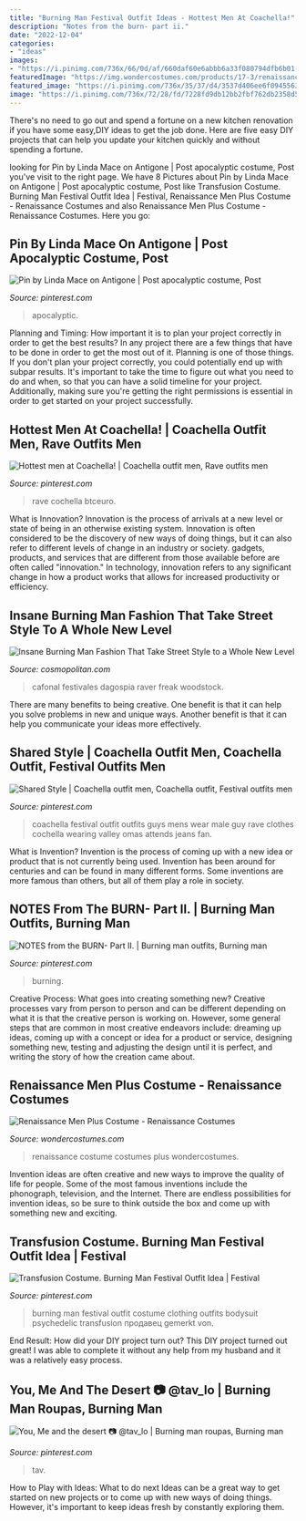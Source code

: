 ```yaml
---
title: "Burning Man Festival Outfit Ideas - Hottest Men At Coachella!"
description: "Notes from the burn- part ii."
date: "2022-12-04"
categories:
- "ideas"
images:
- "https://i.pinimg.com/736x/66/0d/af/660daf60e6abbb6a33f080794dfb6b01--festival-wear-festival-outfits.jpg"
featuredImage: "https://img.wondercostumes.com/products/17-3/renaissance-men-plus-costume.jpg"
featured_image: "https://i.pinimg.com/736x/35/37/d4/3537d406ee6f09455636199c4f5b1bad.jpg"
image: "https://i.pinimg.com/736x/72/28/fd/7228fd9db12bb2fbf762db2358d5b9b8.jpg"
---
```



There's no need to go out and spend a fortune on a new kitchen renovation if you have some easy,DIY ideas to get the job done. Here are five easy DIY projects that can help you update your kitchen quickly and without spending a fortune.

	

		
looking for Pin by Linda Mace on Antigone | Post apocalyptic costume, Post you've visit to the right page. We have 8 Pictures about Pin by Linda Mace on Antigone | Post apocalyptic costume, Post like Transfusion Costume. Burning Man Festival Outfit Idea | Festival, Renaissance Men Plus Costume - Renaissance Costumes and also Renaissance Men Plus Costume - Renaissance Costumes. Here you go:
		
    
## Pin By Linda Mace On Antigone | Post Apocalyptic Costume, Post

<img loading=lazy src="https://i.pinimg.com/736x/17/57/12/1757125dfe3e0d6e7940198475f68a04.jpg" onerror="this.onerror=null;this.src='https://tse3.mm.bing.net/th?id=OIP.2yS6aDV08Q9-r0TbAZ3jqAHaLH&amp;pid=15.1';" alt="Pin by Linda Mace on Antigone | Post apocalyptic costume, Post">

_Source: pinterest.com_

>apocalyptic. 

	

Planning and Timing: How important it is to plan your project correctly in order to get the best results?
In any project there are a few things that have to be done in order to get the most out of it. Planning is one of those things. If you don't plan your project correctly, you could potentially end up with subpar results. It's important to take the time to figure out what you need to do and when, so that you can have a solid timeline for your project. Additionally, making sure you're getting the right permissions is essential in order to get started on your project successfully.

    
## Hottest Men At Coachella! | Coachella Outfit Men, Rave Outfits Men

<img loading=lazy src="https://i.pinimg.com/736x/93/60/4e/93604e1b1d0b3507171e6fe5d55a9934.jpg" onerror="this.onerror=null;this.src='https://tse3.mm.bing.net/th?id=OIP.tLgtRPMOmJNx7AUqfyevnQHaLH&amp;pid=15.1';" alt="Hottest men at Coachella! | Coachella outfit men, Rave outfits men">

_Source: pinterest.com_

>rave cochella btceuro. 

	

What is Innovation?
Innovation is the process of arrivals at a new level or state of being in an otherwise existing system. Innovation is often considered to be the discovery of new ways of doing things, but it can also refer to different levels of change in an industry or society. gadgets, products, and services that are different from those available before are often called "innovation." In technology, innovation refers to any significant change in how a product works that allows for increased productivity or efficiency.

    
## Insane Burning Man Fashion That Take Street Style To A Whole New Level

<img loading=lazy src="https://hips.hearstapps.com/cos.h-cdn.co/assets/14/35/1600x2400/cos-13-burning-man.jpg?crop=1.0xw:1xh;center,top&amp;resize=480:*" onerror="this.onerror=null;this.src='https://tse2.mm.bing.net/th?id=OIP.aMMUQYWtJZ26mp06CYopDgHaLH&amp;pid=15.1';" alt="Insane Burning Man Fashion That Take Street Style to a Whole New Level">

_Source: cosmopolitan.com_

>cafonal festivales dagospia raver freak woodstock. 

	

There are many benefits to being creative. One benefit is that it can help you solve problems in new and unique ways. Another benefit is that it can help you communicate your ideas more effectively.

    
## Shared Style | Coachella Outfit Men, Coachella Outfit, Festival Outfits Men

<img loading=lazy src="https://i.pinimg.com/736x/66/0d/af/660daf60e6abbb6a33f080794dfb6b01--festival-wear-festival-outfits.jpg" onerror="this.onerror=null;this.src='https://tse2.mm.bing.net/th?id=OIP.575Ma_7-hqgk3Qhi-DxsQwHaLG&amp;pid=15.1';" alt="Shared Style | Coachella outfit men, Coachella outfit, Festival outfits men">

_Source: pinterest.com_

>coachella festival outfit outfits guys mens wear male guy rave clothes cochella wearing valley omas attends jeans fan. 

	

What is Invention?
Invention is the process of coming up with a new idea or product that is not currently being used. Invention has been around for centuries and can be found in many different forms. Some inventions are more famous than others, but all of them play a role in society.

    
## NOTES From The BURN- Part II. | Burning Man Outfits, Burning Man

<img loading=lazy src="https://i.pinimg.com/originals/97/63/e1/9763e151b8532c8bcc06ae602dc4b7a9.jpg" onerror="this.onerror=null;this.src='https://tse1.mm.bing.net/th?id=OIP.RYtp-KoRkrBZ6P3sMEhAdAHaLG&amp;pid=15.1';" alt="NOTES from the BURN- Part II. | Burning man outfits, Burning man">

_Source: pinterest.com_

>burning. 

	

Creative Process: What goes into creating something new?
Creative processes vary from person to person and can be different depending on what it is that the creative person is working on. However, some general steps that are common in most creative endeavors include: dreaming up ideas, coming up with a concept or idea for a product or service, designing something new, testing and adjusting the design until it is perfect, and writing the story of how the creation came about.

    
## Renaissance Men Plus Costume - Renaissance Costumes

<img loading=lazy src="https://img.wondercostumes.com/products/17-3/renaissance-men-plus-costume.jpg" onerror="this.onerror=null;this.src='https://tse4.mm.bing.net/th?id=OIP.UZfSH8sc55IkOOWpMj07XQHaKX&amp;pid=15.1';" alt="Renaissance Men Plus Costume - Renaissance Costumes">

_Source: wondercostumes.com_

>renaissance costume costumes plus wondercostumes. 

	

Invention ideas are often creative and new ways to improve the quality of life for people. Some of the most famous inventions include the phonograph, television, and the Internet. There are endless possibilities for invention ideas, so be sure to think outside the box and come up with something new and exciting.

    
## Transfusion Costume. Burning Man Festival Outfit Idea | Festival

<img loading=lazy src="https://i.pinimg.com/736x/35/37/d4/3537d406ee6f09455636199c4f5b1bad.jpg" onerror="this.onerror=null;this.src='https://tse4.mm.bing.net/th?id=OIP.slqJUoOv8JmDb6IESqvHkQHaLG&amp;pid=15.1';" alt="Transfusion Costume. Burning Man Festival Outfit Idea | Festival">

_Source: pinterest.com_

>burning man festival outfit costume clothing outfits bodysuit psychedelic transfusion продавец gemerkt von. 

	

End Result: How did your DIY project turn out?
This DIY project turned out great! I was able to complete it without any help from my husband and it was a relatively easy process.

    
## You, Me And The Desert 📷 @tav_lo | Burning Man Roupas, Burning Man

<img loading=lazy src="https://i.pinimg.com/736x/72/28/fd/7228fd9db12bb2fbf762db2358d5b9b8.jpg" onerror="this.onerror=null;this.src='https://tse4.mm.bing.net/th?id=OIP.zOCWs4wm0xAlYaK8oT0qlwHaHa&amp;pid=15.1';" alt="You, Me and the desert 📷 @tav_lo | Burning man roupas, Burning man">

_Source: pinterest.com_

>tav. 

	

How to Play with Ideas: What to do next
Ideas can be a great way to get started on new projects or to come up with new ways of doing things. However, it's important to keep ideas fresh by constantly exploring them.

